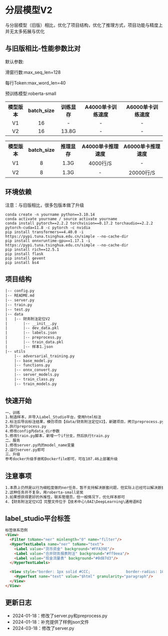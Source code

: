 # 分层模型V2
与分层模型（旧版）相比，优化了项目结构，优化了推理方式，项目功能与精度上并无太多拓展与优化


## 与旧版相比-性能参数比对
默认参数: 

滑窗行数:max_seq_len=128 

每行Token:max_word_len=40

预训练模型:roberta-small
<table>
  <tr>
    <th style="text-align:center">模型版本</th>
    <th style="text-align:center">batch_size</th>
    <th style="text-align:center">训练显存</th>
    <th style="text-align:center">A4000单卡训练速度</th>
    <th style="text-align:center">A6000单卡训练速度</th>
  </tr>
  <tr>
    <td style="text-align:center">V1</td>
    <td style="text-align:center">16</td>
    <td style="text-align:center">-</td>
    <td style="text-align:center">-</td>
    <td style="text-align:center">-</td>
  </tr>
    <tr>
    <td style="text-align:center">V2</td>
    <td style="text-align:center">16</td>
    <td style="text-align:center">13.8G</td>
    <td style="text-align:center">-</td>
    <td style="text-align:center">-</td>
  </tr>
</table>

<table>
  <tr>
    <th style="text-align:center">模型版本</th>
    <th style="text-align:center">batch_size</th>
    <th style="text-align:center">推理显存</th>
    <th style="text-align:center">A4000单卡推理速度</th>
    <th style="text-align:center">A6000单卡推理速度</th>
  </tr>
  <tr>
    <td style="text-align:center">V1</td>
    <td style="text-align:center">8</td>
    <td style="text-align:center">1.3G</td>
    <td style="text-align:center">4000行/S</td>
    <td style="text-align:center">-</td>
  </tr>
    <tr>
    <td style="text-align:center">V2</td>
    <td style="text-align:center">8</td>
    <td style="text-align:center">1.3G</td>
    <td style="text-align:center">-</td>
    <td style="text-align:center">20000行/S</td>
  </tr>
</table>


## 环境依赖
注意：与旧版相比，很多包版本做了升级
```
conda create -n yourname python==3.10.14
conda activate yourname / source activate yourname
conda install pytorch==2.2.2 torchvision==0.17.2 torchaudio==2.2.2 pytorch-cuda=11.8 -c pytorch -c nvidia
pip install transformers==4.40.0 -i https://pypi.tuna.tsinghua.edu.cn/simple --no-cache-dir
pip install onnxruntime-gpu==1.17.1 -i https://pypi.tuna.tsinghua.edu.cn/simple --no-cache-dir
pip install rich==12.5.1
pip install flask
pip install gevent
pip install bs4
```

## 项目结构
```html
|-- config.py
|-- README.md
|-- server.py
|-- train.py
|-- test.py
|-- data
|   |-- 财务附注定位V2
|       |-- __init__.py
|       |-- dev_data.pkl
|       |-- labels.json
|       |-- preprocess.py
|       |-- train_data.pkl
|       |-- 样本1.json
|-- utils
    |-- adversarial_training.py
    |-- base_model.py
    |-- functions.py
    |-- onnx_convert.py
    |-- server_models.py
    |-- train_class.py
    |-- train_models.py
```

## 快速开始

```html
一、训练
1.制造样本，并导入Label_Studio平台，使用html标注
2.标注后导出标注结果，模仿项目【data/财务附注定位V2】，新建项目，拷贝preprocess.py
3.执行preprocess.py
4.修改config内data_dir参数
5.修改train.py脚本，新增一个if分支，然后执行train.py
二、服务
1.修改server.py内的model_name变量
2.运行server.py即可
三、升级
参考docker升级手册和Dockerfile即可，可在107.46上部署升级
```


## 注意事项

```html
1.本质上仍然是以行为细粒度做的ner任务，暂不支持解决嵌套问题，但实际上已经可以解决嵌套实体识别和关系抽取问题，如有需求，联系管理员
2.这种任务并不复杂，用roberta-small足矣
3.如果想获得更好的外推性，联系管理员，但一般情况下，优化样本即可
4.【财务附注定位V2】完整文件位于【技术中心\0AI\DeepLearning\通用语料】
```

## label_studio平台标签

```html
标签体系范例
<View>
  <Filter toName="ner" minlength="0" name="filter"/>
  <HyperTextLabels name="ner" toName="text">
	<Label value="货币资金" background="#FFA39E"/>
	<Label value="合并财务报表附注" background="#ff9eea"/>
	<Label value="现金流量表" background="#0d87d3"/>
  </HyperTextLabels>

  <View style="border: 1px solid #CCC;                border-radius: 10px;                padding: 5px">
    <HyperText name="text" value="$html" granularity="paragraph"/>
  </View>
</View>
```


 ## 更新日志
 - 2024-01-18：修改了server.py和preprocess.py
 - 2024-01-18：补充提供了样例json文件
 - 2024-03-18：修改了server.py
